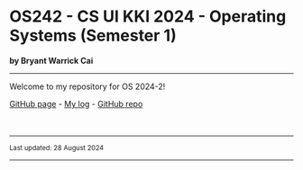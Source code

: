 # OS242 - CS UI KKI 2024 - Operating Systems (Semester 1)
**by Bryant Warrick Cai**
<hr>
Welcome to my repository for OS 2024-2!

[GitHub page](https://bryantwarrickcai.github.io/os242/) - [My log](TXT/mylog.txt) - [GitHub repo](https://github.com/bryantwarrickcai/os242)
<br><br><br>
<hr>
<span style="font-size: smaller">Last updated: 28 August 2024</span>
<hr>
